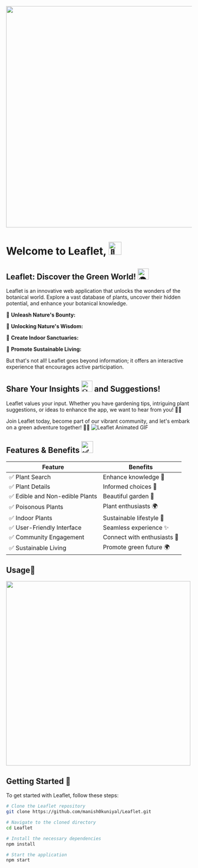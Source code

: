 <div align="center">
<img src="https://github.com/manish0kuniyal/LEAFLET_/assets/110035752/85a26e33-d5bb-443c-94cb-8899a70be590"  width="600" align="center" > 
</div>


# Welcome to Leaflet, <img src="https://fonts.gstatic.com/s/e/notoemoji/latest/1f331/512.gif" alt="🌱" width="35" height="35"> 

## Leaflet: Discover the Green World! <img src="https://fonts.gstatic.com/s/e/notoemoji/latest/1f30d/512.gif" alt="🌍" width="30" height="30">


Leaflet is an innovative web application that unlocks the wonders of the botanical world. Explore a vast database of plants, uncover their hidden potential, and enhance your botanical knowledge.

🌱 **Unleash Nature's Bounty:** 

🌿 **Unlocking Nature's Wisdom:** 

🌻 **Create Indoor Sanctuaries:** 

🌿 **Promote Sustainable Living:**

But that's not all! Leaflet goes beyond information; it offers an interactive experience that encourages active participation. 

## Share Your Insights <img src="https://fonts.gstatic.com/s/e/notoemoji/latest/1f4a1/512.gif" alt="💡" width="30" height="30"> and Suggestions! 

Leaflet values your input. Whether you have gardening tips, intriguing plant suggestions, or ideas to enhance the app, we want to hear from you! 🌱💡 

Join Leaflet today, become part of our vibrant community, and let's embark on a green adventure together! 🌿🚀
![Leaflet Animated GIF](https://gifdb.com/images/high/koala-eating-a-leaf-jw6clukh5u3wcj7t.gif)
## Features & Benefits <img src="https://fonts.gstatic.com/s/e/notoemoji/latest/2705/512.gif" alt="✅" width="32" height="32">
| Feature                           | Benefits                                                      |
| --------------------------------- | ------------------------------------------------------------- |
| ✅ Plant Search                   | Enhance knowledge 🌿                                           |
| ✅ Plant Details                  | Informed choices 🌱                                            |
| ✅ Edible and Non-edible Plants   | Beautiful garden 🌺                                            |
| ✅ Poisonous Plants               | Plant enthusiasts 🌍                                           |
| ✅ Indoor Plants                  | Sustainable lifestyle 🌱                                       |
| ✅ User-Friendly Interface        | Seamless experience  ✨                                         |
| ✅ Community Engagement           | Connect with enthusiasts 👥                                   |
| ✅ Sustainable Living             | Promote green future 🌍                                       |

## Usage🌸
<img src="https://github.com/manish0kuniyal/LEAFLET_/assets/110035752/0aa060ed-92dd-47d0-8049-eddfaf355728"  width="500"> 


## Getting Started 🚀
To get started with Leaflet, follow these steps:

```bash
# Clone the Leaflet repository
git clone https://github.com/manish0kuniyal/Leaflet.git

# Navigate to the cloned directory
cd Leaflet

# Install the necessary dependencies
npm install

# Start the application
npm start
```
